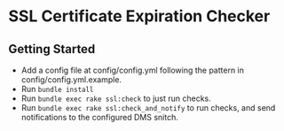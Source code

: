 # SSL Certificate Expiration Checker

## Getting Started

  - Add a config file at config/config.yml following the pattern in config/config.yml.example.
  - Run `bundle install`
  - Run `bundle exec rake ssl:check` to just run checks.
  - Run `bundle exec rake ssl:check_and_notify` to run checks, and send notifications to the configured DMS snitch.
